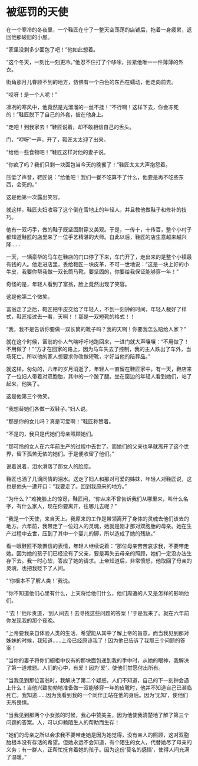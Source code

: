 # 被惩罚的天使

在一个寒冷的冬夜里，一个鞋匠在守了一整天空荡荡的店铺后，拖着一身疲累，返回他那破旧的小屋。

“家里没剩多少面包了吧！”他如此想着。

“这个冬天，一刻比一刻更冷。”他忍不住打了个哆嗦，拉紧他唯一一件薄薄的外衣。

街角那月儿眷顾不到的地方，仿佛有一个白色的东西在蠕动，他走向前去。

“哎呀！是一个人呢！”

凛冽的寒风中，他竟然是光溜溜的一丝不挂！“不行啊！这样下去，你会冻死的！”鞋匠脱下了自己的外套，披在他身上。

“走吧！到我家去！”鞋匠说着，却不敢相信自己的舌头。

门，“咿呀”一声，开了，鞋匠太太迎了出来。

“给他一些食物吧！”鞋匠这样对他的妻子说。

“你疯了吗？我们只剩一块面包当今天的晚餐了！”鞋匠太太大声抱怨着。

压低了声音，鞋匠说：“给他吧！我们一餐不吃算不了什么，他要是再不吃些东西，会死的。”

这是他第一次露出笑容。

就这样，鞋匠夫妇收容了这个倒在雪地上的年轻人，并且教他做鞋子和修补的技巧。

他有一双巧手，做的鞋子既坚固耐穿又美观。于是，一传十，十传百，整个小村子都知道鞋匠的店里来了一位手艺精湛的大师。自此以后，鞋匠的店生意越来越兴隆……

一天，一辆豪华的马车在鞋店的门口停了下来，车门开了，走出来的是整个小镇最有钱的人。他走进店里，丢给鞋匠一块皮革，不可一世地说：“这是一块上好的小牛皮，我要你帮我做一双长筒马靴，要坚固的，你要给我保证能够穿一年！”

奇怪的是，年轻人看到了富翁，脸上竟然出现了笑容。

这是他第二个微笑。

富翁走了之后，鞋匠把牛皮交给了年轻人，不到一刻钟的时间，年轻人裁好了样式，鞋匠接过去一看，天啊！！那是一双短靴的格式！！

“我，我不是告诉你要做一双长筒的靴子吗？我的天啊！你要我怎么赔给人家？”

就在这个时候，富翁的仆人气喘吁吁地跑回来，一进门就大声嚷嚷：“不用做了！不用做了！”“方才在回家的路上，因为马车失去了控制，我的主人跌出了车外，当场死亡。所以他的家人想要求你改做短靴，才好当他的陪葬品。”

就这样，匆匆的，六年的岁月消逝了，年轻人一直留在鞋匠家中。有一天，鞋店来了一位妇人带着对双胞胎，其中的一个跛了腿。坐在窗边的年轻人看到她们，站了起来，他笑了。

这是他第三个微笑。

“我想替她们各做一双鞋子。”妇人说。

“那是你的女儿吗？真是可爱啊！”鞋匠称赞着。

“不是的，我只是代她们母亲照顾她们。

“那可怜的女人在六年前生产的过程中去世了。而她们的父亲也早就离开了这个世界，留下孤苦无依的她们。于是便收留了他们。”

说着说着，泪水滑落了那女人的脸庞。

鞋匠也洒了几滴同情的泪水。送走了妇人和那对可爱的姊妹，年轻人对鞋匠说，这也是他头一遭开口：“我要走了。回到我原来的地方。”

“为什么？”难掩脸上的惊讶，鞋匠问，“你从来不曾告诉我们从哪里来，叫什么名字，有什么家人，现在你要离开，往哪儿去呢？”

“我是一个天使，来自天上。我原来的工作是带领离开了身体的灵魂去他们该去的地方。六年前，我带走了一位妇人的灵魂，她就是刚才那对双胞胎的母亲。她在生产过程中去世，压到了其中一个婴儿的脚，所以造成了她的残缺。”

看一眼鞋匠不敢置信的表情，年轻人继续说着：“那位母亲苦苦哀求我，不要带走她。因为她的孩子们已经没有了父亲，要是再失去母亲的照顾，她们一定没办法生存下去。我一时心软，答应了她的请求。上帝知道后，非常愤怒，他取回了母亲的灵魂，也把我贬下了人间。

“‘你根本不了解人类！’我说。

“你不知道他们心里有什么，上天将给他们什么，他们周遭的人又是怎样的影响他们。

“‘去！’他斥责道，‘到人间去！去寻找这些问题的答案！’于是我来了。就在六年前你发现我的那个夜晚。

“上帝要我亲自体验人类的生活，希望能从其中了解上帝的旨意。而当我见到那对姊妹的时候，我知道……上帝已经原谅我了！因为他已告诉了我那三个问题的答案！

“当你的妻子将你们橱柜中仅有的那块面包递到我的手中时，从她的眼神，我解决了第一道难题。人们的心中，有爱！因为‘爱’，使他们甘愿付出所有。

“当我见到那位富翁时，我解决了第二个疑惑。人们不知道，自己的下一刻钟会遇上什么！当他兴致勃勃地准备做一双能够穿一年的皮靴时，他并不知道自己已濒临死亡。我知道……因为我看到我的一个同伴正站在他的身后。因为‘无知’，使他们无所畏惧。

“当我见到那两个小女孩的时候，我心中赞美主，因为他使我清楚地了解了第三个问题的答案。人，可以仰赖陌生人的帮助而生存！

“她们的母亲之所以会求我不要带走她是因为她觉得，没有亲人的照顾，这对双胞胎根本没有存活的希望。但她永远不会知道，有个陌生的女人，代替她尽了母亲的义务；有一群人，正帮忙抚育着她的孩子。因为这份‘莫名的感情’，使得人间充满了温暖。”